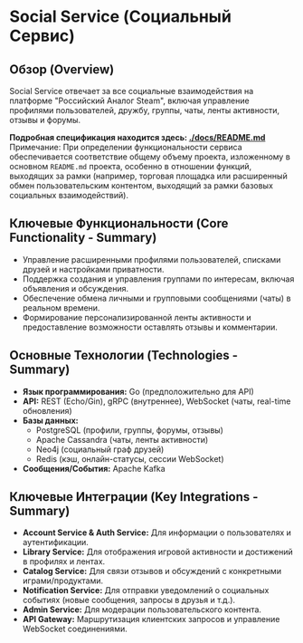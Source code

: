 <!-- backend\social-service\README.md -->
# Social Service (Социальный Сервис)

## Обзор (Overview)

Social Service отвечает за все социальные взаимодействия на платформе "Российский Аналог Steam", включая управление профилями пользователей, дружбу, группы, чаты, ленты активности, отзывы и форумы.

**Подробная спецификация находится здесь: [./docs/README.md](./docs/README.md)**
Примечание: При определении функциональности сервиса обеспечивается соответствие общему объему проекта, изложенному в основном `README.md` проекта, особенно в отношении функций, выходящих за рамки (например, торговая площадка или расширенный обмен пользовательским контентом, выходящий за рамки базовых социальных взаимодействий).

## Ключевые Функциональности (Core Functionality - Summary)

*   Управление расширенными профилями пользователей, списками друзей и настройками приватности.
*   Поддержка создания и управления группами по интересам, включая объявления и обсуждения.
*   Обеспечение обмена личными и групповыми сообщениями (чаты) в реальном времени.
*   Формирование персонализированной ленты активности и предоставление возможности оставлять отзывы и комментарии.

## Основные Технологии (Technologies - Summary)

*   **Язык программирования:** Go (предположительно для API)
*   **API:** REST (Echo/Gin), gRPC (внутреннее), WebSocket (чаты, real-time обновления)
*   **Базы данных:**
    *   PostgreSQL (профили, группы, форумы, отзывы)
    *   Apache Cassandra (чаты, ленты активности)
    *   Neo4j (социальный граф друзей)
    *   Redis (кэш, онлайн-статусы, сессии WebSocket)
*   **Сообщения/События:** Apache Kafka

## Ключевые Интеграции (Key Integrations - Summary)

*   **Account Service & Auth Service:** Для информации о пользователях и аутентификации.
*   **Library Service:** Для отображения игровой активности и достижений в профилях и лентах.
*   **Catalog Service:** Для связи отзывов и обсуждений с конкретными играми/продуктами.
*   **Notification Service:** Для отправки уведомлений о социальных событиях (новые сообщения, запросы в друзья и т.д.).
*   **Admin Service:** Для модерации пользовательского контента.
*   **API Gateway:** Маршрутизация клиентских запросов и управление WebSocket соединениями.

